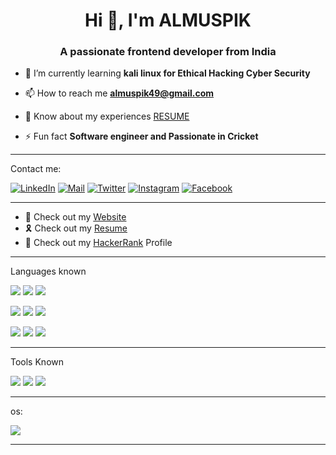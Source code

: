 <h1 align="center">Hi 👋, I'm ALMUSPIK</h1>
<h3 align="center">A passionate frontend developer from India</h3>

- 🌱 I’m currently learning **kali linux for Ethical Hacking Cyber Security**

- 📫 How to reach me **almuspik49@gmail.com**
- 📄 Know about my experiences <a href="Mus resume.pdf" target="blank">RESUME</a>

- ⚡ Fun fact **Software engineer and Passionate in Cricket**

<div>
  

  <hr>
<p> Contact me:


[![LinkedIn](https://img.shields.io/badge/linkedin-%230077B5.svg?&style=for-the-badge&logo=linkedin&logoColor=white)](https://linkedin.com/in/almuspik49/)
[![Mail](https://img.shields.io/badge/gmail-%ffffff.svg?&style=for-the-badge&logo=gmail&logoColor=white)](almuspik49@gmail.com)
[![Twitter](https://img.shields.io/badge/twitter-%231DA1F2.svg?&style=for-the-badge&logo=twitter&logoColor=white)](https://twitter.com/Almuspik49)
[![Instagram](https://img.shields.io/badge/instagram-%23E4405F.svg?&style=for-the-badge&logo=instagram&logoColor=white)](https://www.instagram.com/almuspik_49/)
[![Facebook](https://img.shields.io/badge/Facebook-1877F2?style=for-the-badge&logo=facebook&logoColor=white)](https://www.facebook.com/almuspik_49/)



</p>
<hr>
<ul>
<li>🥲 Check out my <a href="https://esakkinathan.pythonanywhere.com/">Website</a></li>
<li>🎗️ Check out my <a href="https://github.com/almuspik\Mus resume.pdf">Resume</a></li>
<li> 🎈 Check out my <a href="https://www.hackerrank.com/profile/Almuspik49">HackerRank</a> Profile</li>
</ul>
<hr>
<p>
  Languages known
</p>
<p>
<img src="https://img.shields.io/badge/python-f7d54f.svg?&style=for-the-badge&logo=python&logoColor=blue"/>
<img src="https://img.shields.io/badge/C-3949a9.svg?&style=for-the-badge&logo=C&logoColor=FFFFFF"/>
<img src="https://img.shields.io/badge/java-FFFFFF.svg?&style=for-the-badge&logo=openjdk&logoColor=black"/>

</p>
<p>
  <img src="https://img.shields.io/badge/mongodb-ffffff.svg?&style=for-the-badge&logo=python&logoColor=419432"/>
   <img src="https://img.shields.io/badge/mysql-f79d12.svg?&style=for-the-badge&logo=python&logoColor=005e84"/>
  <img src="https://img.shields.io/badge/django-ffffff.svg?&style=for-the-badge&logo=django&logoColor=092d1f"/>
</p>
<p>
  <img src="https://img.shields.io/badge/html5%20-E34F26.svg?&style=for-the-badge&logo=html5&logoColor=white"/>
  <img src="https://img.shields.io/badge/css3%20-1572B6.svg?&style=for-the-badge&logo=css3&logoColor=white"/>
  <img src="https://img.shields.io/badge/javascript%20-F7DF1E.svg?&style=for-the-badge&logo=javascript&logoColor=grey"/>

</p>

<hr>
<p>Tools Known</p>
<p>
  <img src="https://img.shields.io/badge/visual%20studio%20code-007ACC.svg?&style=for-the-badge&logo=visual%20studio%20code&logoColor=white"/> 
  <img src="https://img.shields.io/badge/git-F05032.svg?&style=for-the-badge&logo=git&logoColor=white"/> 
  <img src="https://img.shields.io/badge/github%20-181717.svg?&style=for-the-badge&logo=github&logoColor=white"/>

</p>
<hr>

<p>os:</p>
<p>
 <img src="https://img.shields.io/badge/Windows-0078D6?style=for-the-badge&logo=windows&logoColor=white"/>

  
</p>

<hr>
